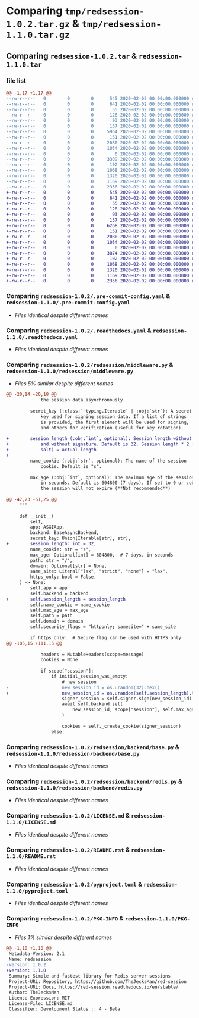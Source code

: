 # Comparing `tmp/redsession-1.0.2.tar.gz` & `tmp/redsession-1.1.0.tar.gz`

## Comparing `redsession-1.0.2.tar` & `redsession-1.1.0.tar`

### file list

```diff
@@ -1,17 +1,17 @@
--rw-r--r--   0        0        0      545 2020-02-02 00:00:00.000000 redsession-1.0.2/.pre-commit-config.yaml
--rw-r--r--   0        0        0      641 2020-02-02 00:00:00.000000 redsession-1.0.2/.readthedocs.yaml
--rw-r--r--   0        0        0       55 2020-02-02 00:00:00.000000 redsession-1.0.2/requirements-docs.txt
--rw-r--r--   0        0        0      128 2020-02-02 00:00:00.000000 redsession-1.0.2/requirements-tests.txt
--rw-r--r--   0        0        0       93 2020-02-02 00:00:00.000000 redsession-1.0.2/requirements.txt
--rw-r--r--   0        0        0      137 2020-02-02 00:00:00.000000 redsession-1.0.2/redsession/__init__.py
--rw-r--r--   0        0        0     5964 2020-02-02 00:00:00.000000 redsession-1.0.2/redsession/middleware.py
--rw-r--r--   0        0        0      151 2020-02-02 00:00:00.000000 redsession-1.0.2/redsession/backend/__init__.py
--rw-r--r--   0        0        0     2080 2020-02-02 00:00:00.000000 redsession-1.0.2/redsession/backend/base.py
--rw-r--r--   0        0        0     1054 2020-02-02 00:00:00.000000 redsession-1.0.2/redsession/backend/redis.py
--rw-r--r--   0        0        0        0 2020-02-02 00:00:00.000000 redsession-1.0.2/tests/__init__.py
--rw-r--r--   0        0        0     3309 2020-02-02 00:00:00.000000 redsession-1.0.2/tests/test_session.py
--rw-r--r--   0        0        0      102 2020-02-02 00:00:00.000000 redsession-1.0.2/.gitignore
--rw-r--r--   0        0        0     1068 2020-02-02 00:00:00.000000 redsession-1.0.2/LICENSE.md
--rw-r--r--   0        0        0     1320 2020-02-02 00:00:00.000000 redsession-1.0.2/README.rst
--rw-r--r--   0        0        0     1169 2020-02-02 00:00:00.000000 redsession-1.0.2/pyproject.toml
--rw-r--r--   0        0        0     2356 2020-02-02 00:00:00.000000 redsession-1.0.2/PKG-INFO
+-rw-r--r--   0        0        0      545 2020-02-02 00:00:00.000000 redsession-1.1.0/.pre-commit-config.yaml
+-rw-r--r--   0        0        0      641 2020-02-02 00:00:00.000000 redsession-1.1.0/.readthedocs.yaml
+-rw-r--r--   0        0        0       55 2020-02-02 00:00:00.000000 redsession-1.1.0/requirements-docs.txt
+-rw-r--r--   0        0        0      128 2020-02-02 00:00:00.000000 redsession-1.1.0/requirements-tests.txt
+-rw-r--r--   0        0        0       93 2020-02-02 00:00:00.000000 redsession-1.1.0/requirements.txt
+-rw-r--r--   0        0        0      137 2020-02-02 00:00:00.000000 redsession-1.1.0/redsession/__init__.py
+-rw-r--r--   0        0        0     6268 2020-02-02 00:00:00.000000 redsession-1.1.0/redsession/middleware.py
+-rw-r--r--   0        0        0      151 2020-02-02 00:00:00.000000 redsession-1.1.0/redsession/backend/__init__.py
+-rw-r--r--   0        0        0     2080 2020-02-02 00:00:00.000000 redsession-1.1.0/redsession/backend/base.py
+-rw-r--r--   0        0        0     1054 2020-02-02 00:00:00.000000 redsession-1.1.0/redsession/backend/redis.py
+-rw-r--r--   0        0        0        0 2020-02-02 00:00:00.000000 redsession-1.1.0/tests/__init__.py
+-rw-r--r--   0        0        0     3874 2020-02-02 00:00:00.000000 redsession-1.1.0/tests/test_session.py
+-rw-r--r--   0        0        0      102 2020-02-02 00:00:00.000000 redsession-1.1.0/.gitignore
+-rw-r--r--   0        0        0     1068 2020-02-02 00:00:00.000000 redsession-1.1.0/LICENSE.md
+-rw-r--r--   0        0        0     1320 2020-02-02 00:00:00.000000 redsession-1.1.0/README.rst
+-rw-r--r--   0        0        0     1169 2020-02-02 00:00:00.000000 redsession-1.1.0/pyproject.toml
+-rw-r--r--   0        0        0     2356 2020-02-02 00:00:00.000000 redsession-1.1.0/PKG-INFO
```

### Comparing `redsession-1.0.2/.pre-commit-config.yaml` & `redsession-1.1.0/.pre-commit-config.yaml`

 * *Files identical despite different names*

### Comparing `redsession-1.0.2/.readthedocs.yaml` & `redsession-1.1.0/.readthedocs.yaml`

 * *Files identical despite different names*

### Comparing `redsession-1.0.2/redsession/middleware.py` & `redsession-1.1.0/redsession/middleware.py`

 * *Files 5% similar despite different names*

```diff
@@ -20,14 +20,18 @@
             the session data asynchronously.
 
         secret_key (:class:`~typing.Iterable` | :obj:`str`): A secret
             key used for signing session data. If a list of strings
             is provided, the first element will be used for signing,
             and others for verification (useful for key rotation).
 
+        session_length (:obj:`int`, optional): Session length without hex conversion
+            and without signature. Default is 32. Session length * 2 + 26 (depending on
+            salt) = actual length
+
         name_cookie (:obj:`str`, optional): The name of the session
             cookie. Default is "s".
 
         max_age (:obj:`int`, optional): The maximum age of the session,
             in seconds. Default is 604800 (7 days). If set to 0 or :obj:`None`,
             the session will not expire (**Not recommended**)
 
@@ -47,23 +51,25 @@
     """
 
     def __init__(
         self,
         app: ASGIApp,
         backend: BaseAsyncBackend,
         secret_key: Union[Iterable[str], str],
+        session_length: int = 32,
         name_cookie: str = "s",
         max_age: Optional[int] = 604800,  # 7 days, in seconds
         path: str = "/",
         domain: Optional[str] = None,
         same_site: Literal["lax", "strict", "none"] = "lax",
         https_only: bool = False,
     ) -> None:
         self.app = app
         self.backend = backend
+        self.session_length = session_length
         self.name_cookie = name_cookie
         self.max_age = max_age
         self.path = path
         self.domain = domain
         self.security_flags = "httponly; samesite=" + same_site
 
         if https_only:  # Secure flag can be used with HTTPS only
@@ -105,15 +111,15 @@
 
             headers = MutableHeaders(scope=message)
             cookies = None
 
             if scope["session"]:
                 if initial_session_was_empty:
                     # new session
-                    new_session_id = os.urandom(32).hex()
+                    new_session_id = os.urandom(self.session_length).hex()
                     signer_session = self.signer.sign(new_session_id).decode()
                     await self.backend.set(
                         new_session_id, scope["session"], self.max_age
                     )
 
                     cookies = self._create_cookie(signer_session)
                 else:
```

### Comparing `redsession-1.0.2/redsession/backend/base.py` & `redsession-1.1.0/redsession/backend/base.py`

 * *Files identical despite different names*

### Comparing `redsession-1.0.2/redsession/backend/redis.py` & `redsession-1.1.0/redsession/backend/redis.py`

 * *Files identical despite different names*

### Comparing `redsession-1.0.2/LICENSE.md` & `redsession-1.1.0/LICENSE.md`

 * *Files identical despite different names*

### Comparing `redsession-1.0.2/README.rst` & `redsession-1.1.0/README.rst`

 * *Files identical despite different names*

### Comparing `redsession-1.0.2/pyproject.toml` & `redsession-1.1.0/pyproject.toml`

 * *Files identical despite different names*

### Comparing `redsession-1.0.2/PKG-INFO` & `redsession-1.1.0/PKG-INFO`

 * *Files 1% similar despite different names*

```diff
@@ -1,10 +1,10 @@
 Metadata-Version: 2.1
 Name: redsession
-Version: 1.0.2
+Version: 1.1.0
 Summary: Simple and fastest library for Redis server sessions
 Project-URL: Repository, https://github.com/TheJecksMan/red-session
 Project-URL: Docs, https://red-session.readthedocs.io/en/stable/
 Author: TheJecksMan
 License-Expression: MIT
 License-File: LICENSE.md
 Classifier: Development Status :: 4 - Beta
```

